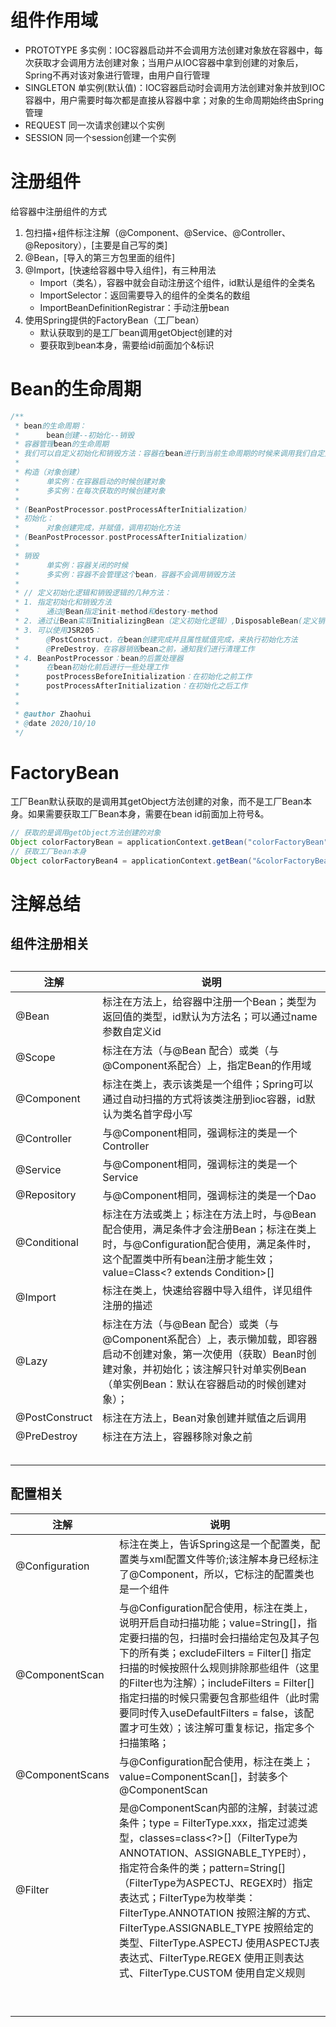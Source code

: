 # 组件作用域

- PROTOTYPE 多实例：IOC容器启动并不会调用方法创建对象放在容器中，每次获取才会调用方法创建对象；当用户从IOC容器中拿到创建的对象后，Spring不再对该对象进行管理，由用户自行管理
- SINGLETON 单实例(默认值)：IOC容器启动时会调用方法创建对象并放到IOC容器中，用户需要时每次都是直接从容器中拿；对象的生命周期始终由Spring管理
- REQUEST   同一次请求创建以个实例
- SESSION   同一个session创建一个实例



# 注册组件

给容器中注册组件的方式

1. 包扫描+组件标注注解（@Component、@Service、@Controller、@Repository），[主要是自己写的类]
2. @Bean，[导入的第三方包里面的组件]
3. @Import，[快速给容器中导入组件]，有三种用法
   -  Import（类名），容器中就会自动注册这个组件，id默认是组件的全类名
   -  ImportSelector：返回需要导入的组件的全类名的数组
   -  ImportBeanDefinitionRegistrar：手动注册bean
4. 使用Spring提供的FactoryBean（工厂bean）
   - 默认获取到的是工厂bean调用getObject创建的对
   - 要获取到bean本身，需要给id前面加个&标识



# Bean的生命周期

```java
/**
 * bean的生命周期：
 *      bean创建--初始化--销毁
 * 容器管理bean的生命周期
 * 我们可以自定义初始化和销毁方法：容器在bean进行到当前生命周期的时候来调用我们自定义的初始化和销毁方法
 *
 * 构造（对象创建）
 *      单实例：在容器启动的时候创建对象
 *      多实例：在每次获取的时候创建对象
 *
 * (BeanPostProcessor.postProcessAfterInitialization)
 * 初始化：
 *      对象创建完成，并赋值，调用初始化方法
 * (BeanPostProcessor.postProcessAfterInitialization)
 *
 * 销毁
 *      单实例：容器关闭的时候
 *      多实例：容器不会管理这个bean，容器不会调用销毁方法
 *
 * // 定义初始化逻辑和销毁逻辑的几种方法：
 * 1. 指定初始化和销毁方法
 *      通过@Bean指定init-method和destory-method
 * 2. 通过让Bean实现InitializingBean（定义初始化逻辑）,DisposableBean(定义销毁逻辑)
 * 3. 可以使用JSR205：
 *      @PostConstruct，在bean创建完成并且属性赋值完成，来执行初始化方法
 *      @PreDestroy，在容器销毁bean之前，通知我们进行清理工作
 * 4. BeanPostProcessor：bean的后置处理器
 *      在bean初始化前后进行一些处理工作
 *      postProcessBeforeInitialization：在初始化之前工作
 *      postProcessAfterInitialization：在初始化之后工作
 *
 *
 * @author Zhaohui
 * @date 2020/10/10
 */
```



# FactoryBean

工厂Bean默认获取的是调用其getObject方法创建的对象，而不是工厂Bean本身。如果需要获取工厂Bean本身，需要在bean id前面加上符号&。

```java
// 获取的是调用getObject方法创建的对象
Object colorFactoryBean = applicationContext.getBean("colorFactoryBean");
// 获取工厂Bean本身
Object colorFactoryBean4 = applicationContext.getBean("&colorFactoryBean");
```





# 注解总结

## 组件注册相关

## 

| 注解           | 说明                                                         |
| -------------- | ------------------------------------------------------------ |
| @Bean          | 标注在方法上，给容器中注册一个Bean；类型为返回值的类型，id默认为方法名；可以通过name参数自定义id |
| @Scope         | 标注在方法（与@Bean 配合）或类（与@Component系配合）上，指定Bean的作用域 |
| @Component     | 标注在类上，表示该类是一个组件；Spring可以通过自动扫描的方式将该类注册到ioc容器，id默认为类名首字母小写 |
| @Controller    | 与@Component相同，强调标注的类是一个Controller               |
| @Service       | 与@Component相同，强调标注的类是一个Service                  |
| @Repository    | 与@Component相同，强调标注的类是一个Dao                      |
| @Conditional   | 标注在方法或类上；标注在方法上时，与@Bean配合使用，满足条件才会注册Bean；标注在类上时，与@Configuration配合使用，满足条件时，这个配置类中所有bean注册才能生效；value=Class<? extends Condition>[] |
| @Import        | 标注在类上，快速给容器中导入组件，详见组件注册的描述         |
| @Lazy          | 标注在方法（与@Bean 配合）或类（与@Component系配合）上，表示懒加载，即容器启动不创建对象，第一次使用（获取）Bean时创建对象，并初始化；该注解只针对单实例Bean（单实例Bean：默认在容器启动的时候创建对象）； |
| @PostConstruct | 标注在方法上，Bean对象创建并赋值之后调用                     |
| @PreDestroy    | 标注在方法上，容器移除对象之前                               |
|                |                                                              |
|                |                                                              |
|                |                                                              |
|                |                                                              |
|                |                                                              |

## 配置相关

| 注解            | 说明                                                         |
| --------------- | ------------------------------------------------------------ |
| @Configuration  | 标注在类上，告诉Spring这是一个配置类，配置类与xml配置文件等价;该注解本身已经标注了@Component，所以，它标注的配置类也是一个组件 |
| @ComponentScan  | 与@Configuration配合使用，标注在类上，说明开启自动扫描功能；value=String[]，指定要扫描的包，扫描时会扫描给定包及其子包下的所有类；excludeFilters = Filter[] 指定扫描的时候按照什么规则排除那些组件（这里的Filter也为注解）；includeFilters = Filter[] 指定扫描的时候只需要包含那些组件（此时需要同时传入useDefaultFilters = false，该配置才可生效）；该注解可重复标记，指定多个扫描策略； |
| @ComponentScans | 与@Configuration配合使用，标注在类上；value=ComponentScan[]，封装多个@ComponentScan |
| @Filter         | 是@ComponentScan内部的注解，封装过滤条件；type = FilterType.xxx，指定过滤类型，classes=class<?>[]（FilterType为ANNOTATION、ASSIGNABLE_TYPE时）， 指定符合条件的类；pattern=String[]（FilterType为ASPECTJ、REGEX时）指定表达式；FilterType为枚举类：FilterType.ANNOTATION 按照注解的方式、FilterType.ASSIGNABLE_TYPE 按照给定的类型、FilterType.ASPECTJ 使用ASPECTJ表表达式、FilterType.REGEX 使用正则表达式、FilterType.CUSTOM 使用自定义规则 |
|                 |                                                              |
|                 |                                                              |
|                 |                                                              |
|                 |                                                              |
|                 |                                                              |
|                 |                                                              |
|                 |                                                              |
|                 |                                                              |
|                 |                                                              |


